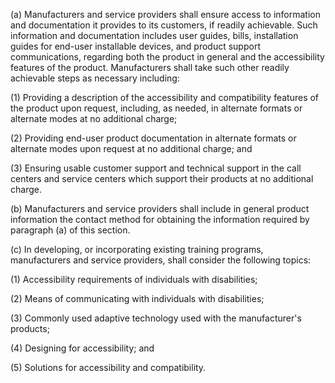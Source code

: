 (a) Manufacturers and service providers shall ensure access to information and documentation it provides to its customers, if readily achievable. Such information and documentation includes user guides, bills, installation guides for end-user installable devices, and product support communications, regarding both the product in general and the accessibility features of the product. Manufacturers shall take such other readily achievable steps as necessary including:

(1) Providing a description of the accessibility and compatibility features of the product upon request, including, as needed, in alternate formats or alternate modes at no additional charge;

(2) Providing end-user product documentation in alternate formats or alternate modes upon request at no additional charge; and

(3) Ensuring usable customer support and technical support in the call centers and service centers which support their products at no additional charge.

(b) Manufacturers and service providers shall include in general product information the contact method for obtaining the information required by paragraph (a) of this section.
              

(c) In developing, or incorporating existing training programs, manufacturers and service providers, shall consider the following topics:

(1) Accessibility requirements of individuals with disabilities;

(2) Means of communicating with individuals with disabilities;

(3) Commonly used adaptive technology used with the manufacturer's products;

(4) Designing for accessibility; and

(5) Solutions for accessibility and compatibility.

